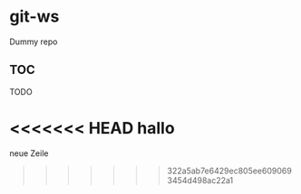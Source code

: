 # git-ws
Dummy repo

## TOC

TODO

<<<<<<< HEAD
hallo
=======
neue Zeile
>>>>>>> 322a5ab7e6429ec805ee6090693454d498ac22a1
